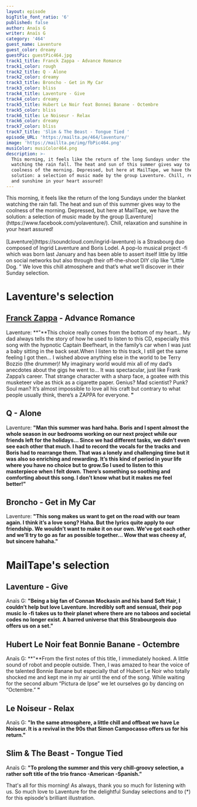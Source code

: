 ```yaml
---
layout: episode
bigTitle_font_ratio: '6'
published: false
author: Anaïs G
writer: Anaïs G
category: '464'
guest_name: Laventure
guest_color: dreamy
guestPic: guestPic464.jpg
track1_title: Franck Zappa - Advance Romance
track1_color: rough
track2_title: Q - Alone
track2_color: dreamy
track3_title: Broncho - Get in My Car
track3_color: bliss
track4_title: Laventure - Give
track4_color: dreamy
track5_title: Hubert Le Noir feat Bonnei Banane - Octembre
track5_color: bliss
track6_title: Le Noiseur - Relax
track6_color: dreamy
track7_color: bliss
track7_title: 'Slim & The Beast - Tongue Tied '
episode_URL: 'https://mailta.pe/464/laventure/'
image: 'https://maillta.pe/img/fbPic464.png'
musiColor: musiColor464.png
description: >-
  This morning, it feels like the return of the long Sundays under the blanket
  watching the rain fall. The heat and sun of this summer gives way to the
  coolness of the morning. Depressed, but here at MailTape, we have the
  solution: a selection of music made by the group Laventure. Chill, relaxation
  and sunshine in your heart assured!
---
```

<p id="introduction">This morning, it feels like the return of the long Sundays under the blanket watching the rain fall. The heat and sun of this summer gives way to the coolness of the morning. Depressed, but here at MailTape, we have the solution: a selection of music made by the group [Laventure](https://www.facebook.com/yolaventure/). Chill, relaxation and sunshine in your heart assured!
<br><br>[Laventure](https://soundcloud.com/ingrid-laventure) is a Strasbourg duo composed of Ingrid Laventure and Boris Lodel. A pop-lo musical project -fi which was born last January and has been able to assert itself little by little on social networks but also through their off-the-shoot DIY clip like “Little Dog. ” We love this chill atmosphere and that’s what we’ll discover in their Sunday selection.</p>


# Laventure's selection

## [Franck Zappa](https://fr.wikipedia.org/wiki/Frank_Zappa) - Advance Romance
Laventure: **"**This choice really comes from the bottom of my heart… My dad always tells the story of how he used to listen to this CD, especially this song with the hypnotic Captain Beefheart, in the family’s car when I was just a baby sitting in the back seat.When I listen to this track, I still get the same feeling I got then… I wished above anything else in the world to be Terry Bozzio (the drummer)! My imaginary world would mix all of my dad’s anecdotes about the gigs he went to… It was spectacular, just like Frank Zappa’s career. That strange character with a sharp face, a goatee with this musketeer vibe as thick as a cigarette paper. Genius? Mad scientist? Punk? Soul man? It’s almost impossible to love all his craft but contrary to what people usually think, there’s a ZAPPA for everyone. **"**

## Q - Alone
Laventure: **"**Man this summer was hard haha. Boris and I spent almost the whole season in our bedrooms working on our next project while our friends left for the holidays… Since we had different tasks, we didn’t even see each other that much. I had to record the vocals for the tracks and Boris had to rearrange them. That was a lonely and challenging time but it was also so enriching and rewarding. It’s this kind of period in your life where you have no choice but to grow.So I used to listen to this masterpiece when I felt down. There’s something so soothing and comforting about this song. I don’t know what but it makes me feel better!**"**

## Broncho - Get in My Car 
Laventure: **"**This song makes us want to get on the road with our team again. I think it’s a love song? Haha. But the lyrics quite apply to our friendship. We wouldn’t want to make it on our own. We’ve got each other and we’ll try to go as far as possible together… Wow that was cheesy af, but sincere hahaha.**"**


# MailTape's selection

## Laventure - Give
Anaïs G: **"**Being a big fan of Connan Mockasin and his band Soft Hair, I couldn’t help but love Laventure. Incredibly soft and sensual, their pop music lo -fi takes us to their planet where there are no taboos and societal codes no longer exist. A barred universe that this Strabourgeois duo offers us on a set.**"**

##  Hubert Le Noir feat Bonnie Banane - Octembre
Anaïs G: **"**From the first notes of this title, I immediately hooked. A little sound of robot and people outside. Then, I was amazed to hear the voice of the talented Bonnie Banane but especially that of Hubert Le Noir who totally shocked me and kept me in my air until the end of the song. While waiting for the second album “Pictura de Ipse” we let ourselves go by dancing on “Octembre.” **"**

## Le Noiseur - Relax
Anaïs G: **"**In the same atmosphere, a little chill and offbeat we have Le Noiseur. It is a revival in the 90s that Simon Campocasso offers us for his return.**"**

## Slim & The Beast - Tongue Tied
 Anaïs G: **"**To prolong the summer and this very chill-groovy selection, a rather soft title of the trio franco -American -Spanish.**"**


<p id="outroduction"> That's all for this morning! As always, thank you so much for listening with us. So much love to Laventure for the delightful Sunday selections and to (*)  for this episode's brilliant illustration.</p>
